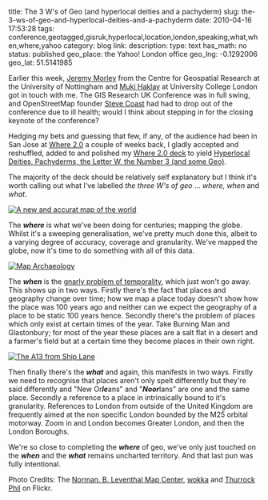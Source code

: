 title: The 3 W's of Geo (and hyperlocal deities and a pachyderm)
slug: the-3-ws-of-geo-and-hyperlocal-deities-and-a-pachyderm
date: 2010-04-16 17:53:28
tags: conference,geotagged,gisruk,hyperlocal,location,london,speaking,what,when,where,yahoo
category: blog
link: 
description: 
type: text
has_math: no
status: published
geo_place: the Yahoo! London office
geo_lng: -0.1292006
geo_lat: 51.5141985

Earlier this week, [Jeremy Morley](https://twitter.com/jeremy_morley/ "https://twitter.com/jeremy_morley/") from the Centre for Geospatial Research at the University of Nottingham and [Muki Haklay](https://twitter.com/mhaklay/ "https://twitter.com/mhaklay/") at University College London got in touch with me. The GIS Research UK Conference was in full swing, and OpenStreetMap founder [Steve Coast](https://twitter.com/SteveC/ "https://twitter.com/SteveC/") had had to drop out of the conference due to ill health; would I think about stepping in for the closing keynote of the conference?

Hedging my bets and guessing that few, if any, of the audience had been in San Jose at [Where 2.0](https://en.oreilly.com/where2010/public/schedule/detail/13234 "https://en.oreilly.com/where2010/public/schedule/detail/13234") a couple of weeks back, I gladly accepted and reshuffled, added to and polished my [Where 2.0 deck](https://www.slideshare.net/vicchi/ubiquitous-location-the-new-frontier-and-hyperlocal-nirvana "https://www.slideshare.net/vicchi/ubiquitous-location-the-new-frontier-and-hyperlocal-nirvana") to yield [Hyperlocal Deities, Pachyderms, the Letter W, the Number 3 (and some Geo)](https://www.slideshare.net/vicchi/hyperlocal-deities-pachyderms-the-letter-w-the-number-3-and-some-geo "https://www.slideshare.net/vicchi/hyperlocal-deities-pachyderms-the-letter-w-the-number-3-and-some-geo").


<!-- TEASER_END -->

The majority of the deck should be relatively self explanatory but I think it's worth calling out what I've labelled *the three W's of geo* ... *where, when* and *what*.

[![A new and accurat map of the world](https://farm4.static.flickr.com/3086/2674855383_b49ebec1ea_d.jpg)](https://www.flickr.com/photos/normanbleventhalmapcenter/2674855383/ "A new and accurat map of the world")

The ***where*** is what we've been doing for centuries; mapping the globe. Whilst it's a sweeping generalisation, we've pretty much done this, albeit to a varying degree of accuracy, coverage and granularity. We've mapped the globe, now it's time to do something with all of this data.

[![Map Archaeology](https://farm1.static.flickr.com/104/270124789_b46a4aea53_d.jpg)](https://www.flickr.com/photos/wokka/270124789/ "Map Archaeology")

The ***when*** is the [gnarly problem of temporality](/2010/03/17/phi-lambda-and-slightly-embarassing-temporality/ "/2010/03/17/phi-lambda-and-slightly-embarassing-temporality/"), which just won't go away. This shows up in two ways. Firstly there's the fact that places and geography change over time; how we map a place today doesn't show how the place was 100 years ago and neither can we expect the geography of a place to be static 100 years hence. Secondly there's the problem of places which only exist at certain times of the year. Take Burning Man and Glastonbury; for most of the year these places are a salt flat in a desert and a farmer's field but at a certain time they become places in their own right.

[![The A13 from Ship Lane](https://farm4.static.flickr.com/3006/2312562929_ec99b88069_d.jpg)](https://www.flickr.com/photos/phils_photos/2312562929/ "The A13 from Ship Lane")

Then finally there's the ***what*** and again, this manifests in two ways. Firstly we need to recognise that places aren't only spelt differently but they're said differently and "New Or***le***ans" and "***Noor***lans" are one and the same place. Secondly a reference to a place in intrinsically bound to it's granularity. References to London from outside of the United Kingdom are frequently aimed at the non specific London bounded by the M25 orbital motorway. Zoom in and London becomes Greater London, and then the London Boroughs.

We're so close to completing the ***where*** of geo, we've only just touched on the ***when*** and the ***what*** remains uncharted territory. And that last pun was fully intentional.

Photo Credits: The [Norman. B. Leventhal Map Center](https://www.flickr.com/photos/normanbleventhalmapcenter/2674855383/ "https://www.flickr.com/photos/normanbleventhalmapcenter/2674855383/"), [wokka](https://www.flickr.com/photos/wokka/270124789/ "https://www.flickr.com/photos/wokka/270124789/") and [Thurrock Phil](https://www.flickr.com/photos/phils_photos/2312562929/ "https://www.flickr.com/photos/phils_photos/2312562929/") on Flickr.



